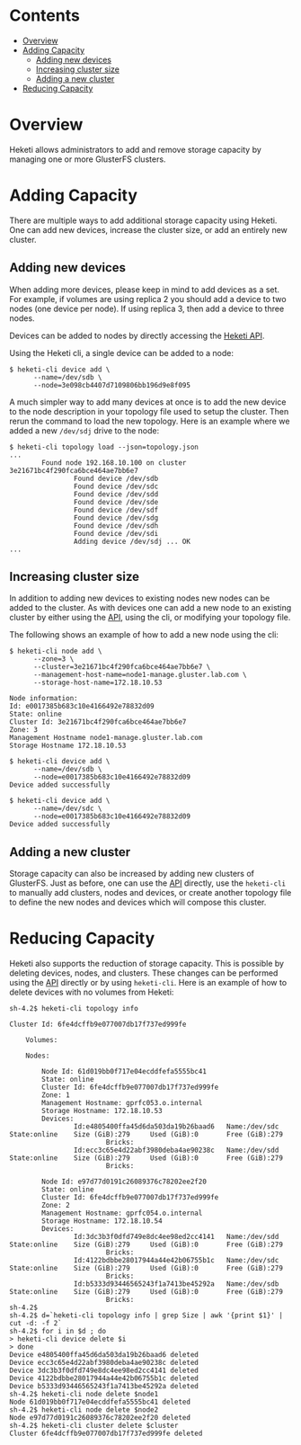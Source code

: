# Contents
* [Overview](#overview)
* [Adding Capacity](#adding-capacity)
    * [Adding new devices](#adding-new-devices)
    * [Increasing cluster size](#increasing-cluster-size)
    * [Adding a new cluster](#adding-a-new-cluster)
* [Reducing Capacity](#reducing-capacity)


# Overview

Heketi allows administrators to add and remove storage capacity by managing
one or more GlusterFS clusters.

# Adding Capacity

There are multiple ways to add additional storage capacity using Heketi.
One can add new devices, increase the cluster size, or add an entirely
new cluster.

## Adding new devices

When adding more devices, please keep in mind to add devices as a set.
For example, if volumes are using replica 2 you should add a device to two
nodes (one device per node). If using replica 3, then add a device to three
nodes.

Devices can be added to nodes by directly accessing the
[Heketi API](../api/api.md).

Using the Heketi cli, a single device can be added to a node:

```
$ heketi-cli device add \
      --name=/dev/sdb \
      --node=3e098cb4407d7109806bb196d9e8f095
```

A much simpler way to add many devices at once is to add the new device
to the node description in your topology file used to setup the cluster.
Then rerun the command to load the new topology.
Here is an example where we added a new `/dev/sdj` drive to the node:

```
$ heketi-cli topology load --json=topology.json
...
        Found node 192.168.10.100 on cluster 3e21671bc4f290fca6bce464ae7bb6e7
                Found device /dev/sdb
                Found device /dev/sdc
                Found device /dev/sdd
                Found device /dev/sde
                Found device /dev/sdf
                Found device /dev/sdg
                Found device /dev/sdh
                Found device /dev/sdi
                Adding device /dev/sdj ... OK
...
```

## Increasing cluster size

In addition to adding new devices to existing nodes new nodes can be
added to the cluster. As with devices one can add a new node to an
existing cluster by either using the [API](../api/api.md), using the cli,
or modifying your topology file.

The following shows an example of how to add a new node using the cli:

```
$ heketi-cli node add \
      --zone=3 \
      --cluster=3e21671bc4f290fca6bce464ae7bb6e7 \
      --management-host-name=node1-manage.gluster.lab.com \
      --storage-host-name=172.18.10.53

Node information:
Id: e0017385b683c10e4166492e78832d09
State: online
Cluster Id: 3e21671bc4f290fca6bce464ae7bb6e7
Zone: 3
Management Hostname node1-manage.gluster.lab.com
Storage Hostname 172.18.10.53

$ heketi-cli device add \
      --name=/dev/sdb \
      --node=e0017385b683c10e4166492e78832d09
Device added successfully

$ heketi-cli device add \
      --name=/dev/sdc \
      --node=e0017385b683c10e4166492e78832d09
Device added successfully
```

## Adding a new cluster

Storage capacity can also be increased by adding new clusters of GlusterFS.
Just as before, one can use the [API](../api/api.md) directly, use the
`heketi-cli` to manually add clusters, nodes and devices, or create another
topology file to define the new nodes and devices which will compose this
cluster.

# Reducing Capacity

Heketi also supports the reduction of storage capacity. This is possible
by deleting devices, nodes, and clusters. These changes can be
performed  using the [API](../api/api.md) directly or by using `heketi-cli`.
Here is an example of how to delete devices with no volumes from Heketi:

```
sh-4.2$ heketi-cli topology info
 
Cluster Id: 6fe4dcffb9e077007db17f737ed999fe
 
    Volumes:
 
    Nodes:
 
        Node Id: 61d019bb0f717e04ecddfefa5555bc41
        State: online
        Cluster Id: 6fe4dcffb9e077007db17f737ed999fe
        Zone: 1
        Management Hostname: gprfc053.o.internal
        Storage Hostname: 172.18.10.53
        Devices:
                Id:e4805400ffa45d6da503da19b26baad6   Name:/dev/sdc            State:online    Size (GiB):279     Used (GiB):0       Free (GiB):279
                        Bricks:
                Id:ecc3c65e4d22abf3980deba4ae90238c   Name:/dev/sdd            State:online    Size (GiB):279     Used (GiB):0       Free (GiB):279
                        Bricks:
 
        Node Id: e97d77d0191c26089376c78202ee2f20
        State: online
        Cluster Id: 6fe4dcffb9e077007db17f737ed999fe
        Zone: 2
        Management Hostname: gprfc054.o.internal
        Storage Hostname: 172.18.10.54
        Devices:
                Id:3dc3b3f0dfd749e8dc4ee98ed2cc4141   Name:/dev/sdd            State:online    Size (GiB):279     Used (GiB):0       Free (GiB):279
                        Bricks:
                Id:4122bdbbe28017944a44e42b06755b1c   Name:/dev/sdc            State:online    Size (GiB):279     Used (GiB):0       Free (GiB):279
                        Bricks:
                Id:b5333d93446565243f1a7413be45292a   Name:/dev/sdb            State:online    Size (GiB):279     Used (GiB):0       Free (GiB):279
                        Bricks:
sh-4.2$
sh-4.2$ d=`heketi-cli topology info | grep Size | awk '{print $1}' | cut -d: -f 2`
sh-4.2$ for i in $d ; do
> heketi-cli device delete $i
> done
Device e4805400ffa45d6da503da19b26baad6 deleted
Device ecc3c65e4d22abf3980deba4ae90238c deleted
Device 3dc3b3f0dfd749e8dc4ee98ed2cc4141 deleted
Device 4122bdbbe28017944a44e42b06755b1c deleted
Device b5333d93446565243f1a7413be45292a deleted
sh-4.2$ heketi-cli node delete $node1
Node 61d019bb0f717e04ecddfefa5555bc41 deleted
sh-4.2$ heketi-cli node delete $node2
Node e97d77d0191c26089376c78202ee2f20 deleted
sh-4.2$ heketi-cli cluster delete $cluster
Cluster 6fe4dcffb9e077007db17f737ed999fe deleted
```
